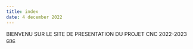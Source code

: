 ```yaml
---
title: index
date: 4 december 2022
---
```

BIENVENU SUR LE SITE DE PRESENTATION DU PROJET CNC 2022-2023
[cnc](https://d2qc09rl1gfuof.cloudfront.net/product/DKJ3018PROJCK0001/cnc-3018-m100-1.2.jpg)
